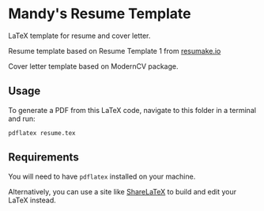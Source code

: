 # Mandy's Resume Template
LaTeX template for resume and cover letter.

Resume template based on Resume Template 1 from [resumake.io](https://resumake.io)

Cover letter template based on ModernCV package.

## Usage
To generate a PDF from this LaTeX code, navigate to this folder in a terminal and run:

    pdflatex resume.tex

## Requirements
You will need to have `pdflatex` installed on your machine.

Alternatively, you can use a site like [ShareLaTeX](https://sharelatex.com) to build and edit your LaTeX instead.

